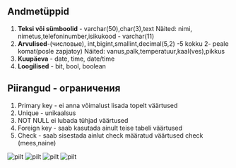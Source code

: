 ## Andmetüppid
1. **Teksi või sümboolid** - varchar(50),char(3),text
Näited: nimi, nimetus,telefoninumber,isikukood - varchar(11)
2. **Arvulised**-(числовые), int,bigint,smallint,decimal(5,2) -5 kokku 2- peale komat(posle zapjatoy)
Näited: vanus,palk,temperatuur,kaal(ves),pikkus
3. **Kuupäeva** - date, time, date/time
4. **Loogilised** - bit, bool, boolean

## Piirangud - ограничения 
1. Primary key - ei anna võimalust lisada topelt väärtused
2. Unique - unikaalsus
3. NOT NULL ei lubada tühjad väärtused
4. Foreign key - saab kasutada ainult teise tabeli väärtused
5. Check - saab sisestada ainlut check määratud väärtused check (mees,naine)



![pilt](https://github.com/user-attachments/assets/05743bda-e222-4c35-b1c1-042c832fb798)
![pilt](https://github.com/user-attachments/assets/359dc199-f04a-4071-863e-069db8cea32d)
![pilt](https://github.com/user-attachments/assets/c9609350-b23c-4f73-96b3-0863aecf36e7)
![pilt](https://github.com/user-attachments/assets/d8b6bc61-3046-4a94-bcc5-4f755b1878ae)



